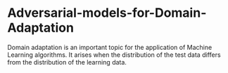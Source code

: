 # Adversarial-models-for-Domain-Adaptation
Domain adaptation is an important topic for the application of Machine Learning algorithms. It arises when the distribution of the test data differs from the distribution of the learning data.
